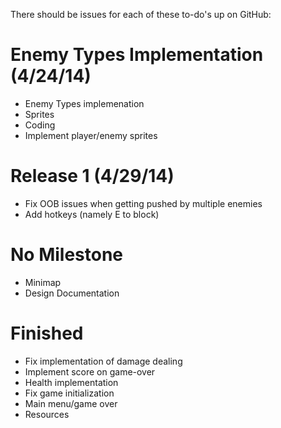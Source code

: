 There should be issues for each of these to-do's up on GitHub:

Enemy Types Implementation (4/24/14)
====================================
- Enemy Types implemenation
 - Sprites
 - Coding
- Implement player/enemy sprites


Release 1 (4/29/14)
===================

- Fix OOB issues when getting pushed by multiple enemies
- Add hotkeys (namely E to block)


No Milestone
============

- Minimap
- Design Documentation


Finished
========

- Fix implementation of damage dealing
- Implement score on game-over
- Health implementation
- Fix game initialization
- Main menu/game over
- Resources
